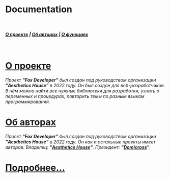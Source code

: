 # Documentation
<br><br>
_**<a href="https://foxdeveloper.tk/ru-ru/about/project/">О проекте</a> | <a href="https://foxdeveloper.tk/ru-ru/about/authors/">Об авторах</a> | <a href="https://foxdeveloper.tk/ru-ru/about/functions/">О функциях</a>**_
<br><br><br>
# <a href="https://foxdeveloper.tk/ru-ru/about/project/">О проекте</a>
_Проект **"Fox Developer"** был создан под руководством организации **"Aesthetics House"** в 2022 году. Он был создан для веб-разработчиков. В нём можно найти все нужные библиотеки для разработки, узнать о переменных и процедурах, повторить темы по разным языкам программирования._
<br>
# <a href="https://foxdeveloper.tk/ru-ru/about/authors/">Об авторах</a>
_Проект **"Fox Developer"** был создан под руководством организации **"Aesthetics House"** в 2022 году. Он как и остальные проекты имеет авторов. Владелец: **"<a href="https://aestheticshouse.tk/">Aesthetics House</a>"**, Президент: **"<a href="https://domicross.tk/">Domicross</a>"**._
# <a href="https://foxdeveloper.tk/about/">Подробнее...</a>
